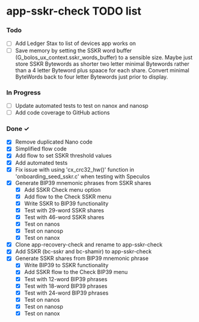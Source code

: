 # app-sskr-check TODO list

### Todo

- [ ] Add Ledger Stax to list of devices app works on
- [ ] Save memory by setting the SSKR word buffer (G_bolos_ux_context.sskr_words_buffer) to a sensible size. Maybe just store SSKR Bytewords as shorter two letter minimal Bytewords rather than a 4 letter Byteword plus spaace for each share. Convert minimal ByteWords back to four letter Bytewords just prior to display.

### In Progress

- [ ] Update automated tests to test on nanox and nanosp
- [ ] Add code coverage to GitHub actions

### Done ✓

- [x] Remove duplicated Nano code
- [x] Simplified flow code
- [x] Add flow to set SSKR threshold values
- [x] Add automated tests
- [x] Fix issue with using 'cx_crc32_hw()' function in 'onboarding_seed_sskr.c' when testing with Speculos
- [x] Generate BIP39 mnemonic phrases from SSKR shares
  - [x] Add SSKR Check menu option
  - [x] Add flow to the Check SSKR menu
  - [x] Write SSKR to BIP39 functionality
  - [x] Test with 29-word SSKR shares
  - [x] Test with 46-word SSKR shares
  - [x] Test on nanos
  - [x] Test on nanosp
  - [x] Test on nanox
- [x] Clone app-recovery-check and rename to app-sskr-check
- [x] Add SSKR (bc-sskr and bc-shamir) to app-sskr-check
- [x] Generate SSKR shares from BIP39 mnemonic phrase
  - [x] Write BIP39 to SSKR functionality
  - [x] Add SSKR flow to the Check BIP39 menu
  - [x] Test with 12-word BIP39 phrases
  - [x] Test with 18-word BIP39 phrases
  - [x] Test with 24-word BIP39 phrases
  - [x] Test on nanos
  - [x] Test on nanosp
  - [x] Test on nanox
